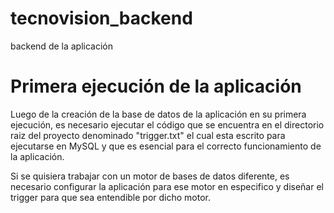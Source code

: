 # tecnovision_backend
backend de la aplicación

# Primera ejecución de la aplicación 
  Luego de la creación de la base de datos de la aplicación en su primera ejecución,
  es necesario ejecutar el código que se encuentra en el directorio raiz del proyecto
  denominado "trigger.txt" el cual esta escrito para ejecutarse en MySQL y que es esencial
  para el correcto funcionamiento de la aplicación.
  
  Si se quisiera trabajar con un motor de bases de datos diferente, es necesario configurar
  la aplicación para ese motor en especifico y diseñar el trigger para que sea entendible por 
  dicho motor.
